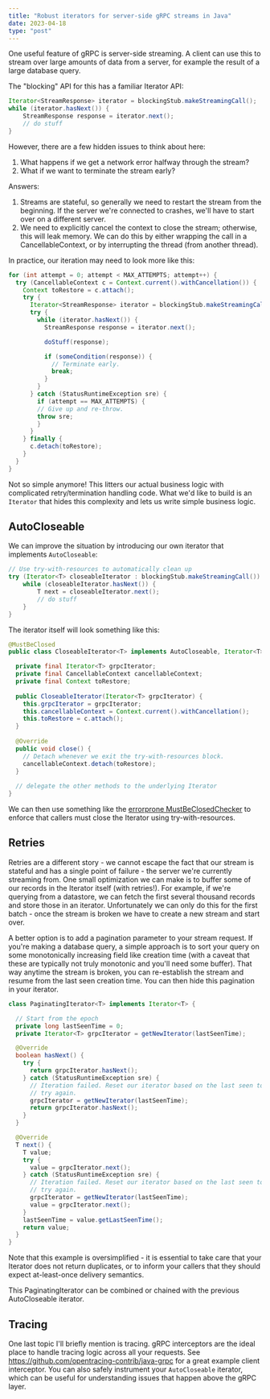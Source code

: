 ```yaml
---
title: "Robust iterators for server-side gRPC streams in Java"
date: 2023-04-18
type: "post"
---
```


One useful feature of gRPC is server-side streaming. A client can use this to
stream over large amounts of data from a server, for example the result of a
large database query.

The "blocking" API for this has a familiar Iterator API:
```java
Iterator<StreamResponse> iterator = blockingStub.makeStreamingCall();
while (iterator.hasNext()) {
    StreamResponse response = iterator.next();
    // do stuff
}
```

However, there are a few hidden issues to think about here:
1. What happens if we get a network error halfway through the stream?
2. What if we want to terminate the stream early?

Answers:
1. Streams are stateful, so generally we need to restart the stream from the
   beginning. If the server we're connected to crashes, we'll have to start over
   on a different server.
2. We need to explicitly cancel the context to close the stream; otherwise, this
   will leak memory. We can do this by either wrapping the call in a
   CancellableContext, or by interrupting the thread (from another thread).

In practice, our iteration may need to look more like this:
```java
for (int attempt = 0; attempt < MAX_ATTEMPTS; attempt++) {
  try (CancellableContext c = Context.current().withCancellation()) {
    Context toRestore = c.attach();
    try {
      Iterator<StreamResponse> iterator = blockingStub.makeStreamingCall();
      try {
        while (iterator.hasNext()) {
          StreamResponse response = iterator.next();

          doStuff(response);

          if (someCondition(response)) {
            // Terminate early.
            break;
          }
        }
      } catch (StatusRuntimeException sre) {
        if (attempt == MAX_ATTEMPTS) {
        // Give up and re-throw.
        throw sre;
        }
      }
    } finally {
      c.detach(toRestore);
    } 
  } 
}
```

Not so simple anymore! This litters our actual business logic with complicated
retry/termination handling code. What we'd like to build is an `Iterator` that
hides this complexity and lets us write simple business logic.

## AutoCloseable
We can improve the situation by introducing our own iterator that implements
`AutoCloseable`:

```java
// Use try-with-resources to automatically clean up
try (Iterator<T> closeableIterator : blockingStub.makeStreamingCall()) {
    while (closeableIterator.hasNext()) {
        T next = closeableIterator.next();
        // do stuff
    }
}
```

The iterator itself will look something like this:
```java
@MustBeClosed
public class CloseableIterator<T> implements AutoCloseable, Iterator<T> {

  private final Iterator<T> grpcIterator;
  private final CancellableContext cancellableContext;
  private final Context toRestore;
  
  public CloseableIterator(Iterator<T> grpcIterator) {
    this.grpcIterator = grpcIterator;
    this.cancellableContext = Context.current().withCancellation();
    this.toRestore = c.attach();
  }
  
  @Override
  public void close() {
    // Detach whenever we exit the try-with-resources block.
    cancellableContext.detach(toRestore);
  }
  
  // delegate the other methods to the underlying Iterator
}
```

We can then use something like the [errorprone
MustBeClosedChecker](https://errorprone.info/bugpattern/MustBeClosedChecker) to
enforce that callers must close the Iterator using try-with-resources.

## Retries
Retries are a different story - we cannot escape the fact that our stream is
stateful and has a single point of failure - the server we're currently
streaming from. One small optimization we can make is to buffer some of our
records in the Iterator itself (with retries!). For example, if we're querying
from a datastore, we can fetch the first several thousand records and store
those in an iterator. Unfortunately we can only do this for the first batch -
once the stream is broken we have to create a new stream and start over.

A better option is to add a pagination parameter to your stream request. If
you're making a database query, a simple approach is to sort your query on some
monotonically increasing field like creation time (with a caveat that these are
typically not truly monotonic and you'll need some buffer). That way anytime the
stream is broken, you can re-establish the stream and resume from the last seen
creation time. You can then hide this pagination in your iterator.

```java
class PaginatingIterator<T> implements Iterator<T> {

  // Start from the epoch
  private long lastSeenTime = 0;
  private Iterator<T> grpcIterator = getNewIterator(lastSeenTime);

  @Override
  boolean hasNext() {
    try {
      return grpcIterator.hasNext();
    } catch (StatusRuntimeException sre) {
      // Iteration failed. Reset our iterator based on the last seen token and
      // try again.
      grpcIterator = getNewIterator(lastSeenTime);
      return grpcIterator.hasNext();
    }
  }

  @Override
  T next() {
    T value;
    try {
      value = grpcIterator.next();
    } catch (StatusRuntimeException sre) {
      // Iteration failed. Reset our iterator based on the last seen token and
      // try again.
      grpcIterator = getNewIterator(lastSeenTime);
      value = grpcIterator.next();
    }
    lastSeenTime = value.getLastSeenTime();
    return value;
  }
}
```

Note that this example is oversimplified - it is essential to take care that
your Iterator does not return duplicates, or to inform your callers that they
should expect at-least-once delivery semantics.

This PaginatingIterator can be combined or chained with the previous
AutoCloseable iterator.

## Tracing
One last topic I'll briefly mention is tracing. gRPC interceptors are the ideal
place to handle tracing logic across all your requests. See
https://github.com/opentracing-contrib/java-grpc for a great example client
interceptor. You can also safely instrument your `AutoCloseable` iterator, which
can be useful for understanding issues that happen above the gRPC layer.
